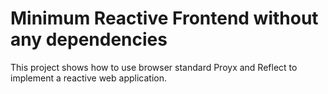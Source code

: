 # Minimum Reactive Frontend without any dependencies

This project shows how to use browser standard Proyx and Reflect to implement a reactive web application.

